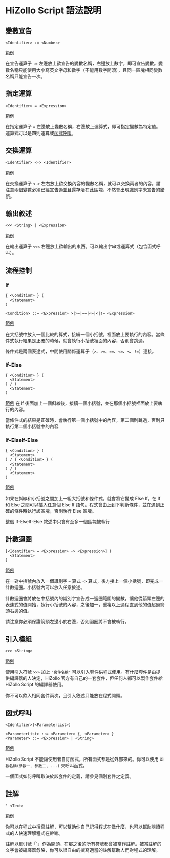 # HiZollo Script 語法說明

## 變數宣告
```
<Identifier> := <Number>
```
[範例](../examples/declaration.hzs)

在宣告運算子 `:=` 左邊放上欲宣告的變數名稱，右邊放上數字，即可宣告變數。變數名稱只能使用大小寫英文字母和數字（不能用數字開頭），且同一區塊相同變數名稱只能宣告一次。

## 指定運算
```
<Identifier> = <Expression>
```
[範例](../examples/assignment.hzs)

在指定運算子 `=` 左邊放上變數名稱，右邊放上運算式，即可指定變數為特定值。運算式可以是四則運算或[函式呼叫](函式呼叫)。

## 交換運算
```
<Identifier> <-> <Identifier>
```
[範例](../examples/swap.hzs)

在交換運算子 `<->` 左右放上欲交換內容的變數名稱，就可以交換兩者的內容。請注意兩個變數必須已經宣告過並且還存活在此區塊，不然會出現識別字未宣告的錯誤。

## 輸出敘述
```
<<< <String> | <Expression>
```
[範例](../examples/write.hzs)

在輸出運算子 `<<<` 右邊放上欲輸出的東西。可以輸出字串或運算式（包含函式呼叫）。

## 流程控制
### If
```
{ <Condition> } (
  <Statement>
)

<Condition> ::= <Expression> >|>=|==|<=|<|!= <Expression>
```
[範例](../examples/if.hzs)

在大括號中放入一個比較的算式，接續一個小括號，裡面放上要執行的內容。當條件式執行結果是正確的時候，就會執行小括號裡面的內容，否則會跳過。

條件式是兩個表達式，中間使用關係運算子（`>`、`>=`、`==`、`<=`、`<`、`!=`）連接。

### If-Else
```
{ <Condition> } (
  <Statement>
) / (
  <Statement>
)
```
[範例](../examples/if-else.hzs)
在 If 後面加上一個斜線後，接續一個小括號，並在那個小括號裡面放上要執行的內容。

當條件式的結果是正確時，會執行第一個小括號中的內容，第二個則跳過，否則只執行第二個小括號中的內容

### If-ElseIf-Else
```
{ <Condition> } (
  <Statement>
) / { <Condition> } (
  <Statement>
) / (
  <Statement>
)
```
[範例](../examples/if-elseif-else.hzs)

如果在斜線和小括號之間加上一組大括號和條件式，就會將它變成 Else If。在 If 和 Else 之間可以插入任意個 Else If 語句。程式會由上到下判斷條件，並在遇到正確的條件時執行該區塊，否則執行 Else 區塊。

整個 If-ElseIf-Else 敘述中只會有至多一個區塊被執行

## 計數迴圈
```
[<Identifier> = <Expression> -> <Expression>] (
  <Statement>
)
```
[範例](../examples/for.hzs)

在一對中括號內放入一個識別字 `=` 算式 `->` 算式，後方接上一個小括號，即完成一計數迴圈。小括號內可以放入任意敘述。

計數迴圈會將放在中括號內的識別字宣告成一迴圈範圍的變數，讓他從箭頭左邊的表達式的值開始，執行小括號的內容，之後加一，重複以上過程直到他的值超過箭頭右邊的值。

請注意你必須保證箭頭左邊小於右邊，否則迴圈將不會被執行。

## 引入模組
```
>>> <String>
```
[範例](../examples/import.hzs)

使用引入符號 `>>>` 加上 `"套件名稱"` 可以引入套件供程式使用。有什麼套件是由提供編譯器的人決定，HiZollo 官方有自己的一套套件，但任何人都可以製作套件給 HiZollo Script 的編譯器使用。

你不可以飲入相同套件兩次，且引入敘述只能放在程式開頭。


## 函式呼叫
```
<Identifier>(<ParameterList>)

<ParameterList> ::= <Parameter> {, <Parameter> }
<Parameter> ::= <Expression> | <String>
```
[範例](../examples/function.hzs)

HiZollo Script 不能讓使用者自訂函式，所有函式都是從外部來的。你可以使用 `函數名稱(參數一, 參數二, ...)` 來呼叫函式。

一個函式如何呼叫取決於該套件的定義，請參見個別套件之定義。

## 註解
```
' <Text>
```
[範例](../examples/comments.hzs)

你可以在程式中撰寫註解，可以幫助你自己記得程式在做什麼，也可以幫助閱讀程式的人快速理解程式在幹嘛。

註解以單引號「'」作為開頭，在那之後的所有符號都會被當作註解。被當註解的文字會被編譯器忽略，你可以很自由的撰寫適當的註解幫助人們對程式的理解。
